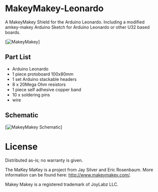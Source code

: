 # MakeyMakey-Leonardo

A MakeyMakey Shield for the Arduino Leonardo. Including a modified amkey-makey Arduino Sketch for Arduino Leonardo or other U32 based boards.

[![MakeyMakey](https://github.com/robotfreak/MakeyMakey-Leonardo/blob/master/hardware/Pictures/IMG_4019_20_21_tonemapped.jpg)]

## Part List

* Arduino Leonardo
* 1 piece protoboard 100x80mm
* 1 set Arduino stackable headers
* 8 x 20Mega Ohm resistors
* 1 piece self adhesive copper band
* 10 x soldering pins
* wire

## Schematic

[![MakeyMakey Schematic](https://github.com/robotfreak/MakeyMakey-Leonardo/blob/master/hardware/Fritzing/makeymakey/MaKey-MaKey-Shield_Steckplatine.png)]

# License

Distributed as-is; no warranty is given.

The MaKey MaKey is a project from Jay Silver and Eric Rosenbaum. More information can be found here: http://www.makeymakey.com/.

Makey Makey is a registered trademark of JoyLabz LLC.
